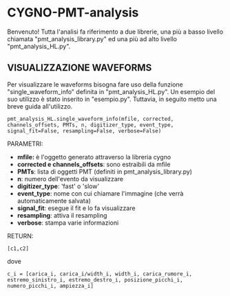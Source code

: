 # CYGNO-PMT-analysis
Benvenuto! 
Tutta l'analisi fa riferimento a due librerie, una più a basso livello chiamata "pmt_analysis_library.py" ed una più ad alto livello "pmt_analysis_HL.py". 

## VISUALIZZAZIONE WAVEFORMS
Per visualizzare le waveforms bisogna fare uso della funzione "single_waveform_info" definita in "pmt_analysis_HL.py". 
Un esempio del suo utilizzo è stato inserito in "esempio.py". Tuttavia, in seguito metto una breve guida all'utilizzo.
```
pmt_analysis_HL.single_waveform_info(mfile, corrected, channels_offsets, PMTs, n, digitizer_type, event_type, signal_fit=False, resampling=False, verbose=False)
```
PARAMETRI:
- **mfile:** è l'oggetto generato attraverso la libreria cygno
- **corrected e channels_offsets**: sono estraibili da mfile
- **PMTs**: lista di oggetti PMT (definiti in pmt_analysis_library.py)
- **n**: numero dell'evento da visualizzare
- **digitizer_type**: 'fast' o 'slow'
- **event_type**: nome con cui chiamare l'immagine (che verrà automaticamente salvata)
- **signal_fit**: esegue il fit e lo fa visualizzare
- **resampling**: attiva il resampling
- **verbose**: stampa varie informazioni

RETURN: 
~~~
[c1,c2]
~~~
dove
```
c_i = [carica_i, carica_i/width_i, width_i, carica_rumore_i, estremo_sinistro_i, estremo_destro_i, posizione_picchi_i, numero_picchi_i, ampiezza_i]
```
